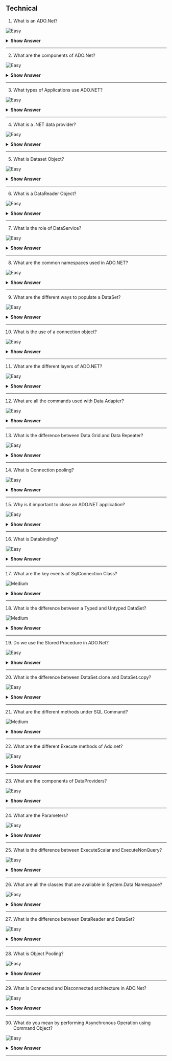 ## Technical

1. What is an ADO.Net?

![Easy](https://github.com/revaturelabs/interviewquestions/blob/dev/InterviewSpecificQuestions/ComplexityTags/simple%20(2).svg)

<details> <summary> <b> Show Answer </b> </summary>

<blockquote> 
    
ADO.NET is a set of classes that expose data access services for .NET Framework programmers. ADO.NET provides a rich set of components for creating distributed, data-sharing applications. It is an integral part of the .NET Framework, providing access to relational, XML, and application data. ADO.NET supports a variety of development needs, including the creation of front-end database clients and middle-tier business objects used by applications, tools, languages, or Internet browsers.


</blockquote>

</details>

---

2. What are the components of ADO.Net?

![Easy](https://github.com/revaturelabs/interviewquestions/blob/dev/InterviewSpecificQuestions/ComplexityTags/simple%20(2).svg)

<details> <summary> <b> Show Answer </b> </summary>

<blockquote> 

The ADO.NET Architecture is comprised of 6 important components. They are as follows:

- Connection
- Command
- DataReader
- DataAdapter
- DataSet
- DataView

From the above components, two components are compulsory. One is the command object and the other one is the connection object. Irrespective of the operations like Insert, Update, Delete and Select, the command and connection object you always need.

![ADO.Net_Components](https://github.com/revaturelabs/interviewquestions/blob/Feature/Kaveri-Revamped-IS-ques/InterviewSpecificQuestions/.NET%20FULL%20STACK/images/Components%20ADO.NET.PNG)

</blockquote>

</details>

---

3. What types of Applications use ADO.NET?

![Easy](https://github.com/revaturelabs/interviewquestions/blob/dev/InterviewSpecificQuestions/ComplexityTags/simple%20(2).svg)

<details> <summary> <b> Show Answer </b> </summary>

<blockquote> 

- ASP.NET Web Form Applications
- Windows Applications
- ASP.NET MVC Application
- Console Applications
- ASP.NET Web API Applications

</blockquote>

</details>

---

4. What is a .NET data provider?

![Easy](https://github.com/revaturelabs/interviewquestions/blob/dev/InterviewSpecificQuestions/ComplexityTags/simple%20(2).svg)

<details> <summary> <b> Show Answer </b> </summary>

<blockquote> 

A .NET Framework data provider is used for connecting to a database, executing commands, and retrieving results. Those results are either processed directly, placed in a DataSet in order to be exposed to the user as needed, combined with data from multiple sources, or remoted between tiers. .NET Framework data providers are lightweight, creating a minimal layer between the data source and code, increasing performance without sacrificing functionality.

The following table lists the data providers that are included in the .NET Framework.

![data_providers_table](https://github.com/revaturelabs/interviewquestions/blob/Feature/Kaveri-Revamped-IS-ques/InterviewSpecificQuestions/.NET%20FULL%20STACK/images/DataProviders_table.PNG)

</blockquote>

</details>

---

5. What is Dataset Object?

![Easy](https://github.com/revaturelabs/interviewquestions/blob/dev/InterviewSpecificQuestions/ComplexityTags/simple%20(2).svg)

<details> <summary> <b> Show Answer </b> </summary>

<blockquote> 

The DataSet object is central to supporting disconnected, distributed data scenarios with ADO.NET. The DataSet is a memory-resident representation of data that provides a consistent relational programming model regardless of the data source. It can be used with multiple and differing data sources, with XML data, or to manage data local to the application. The DataSet represents a complete set of data, including related tables, constraints, and relationships among the tables. The following illustration shows the DataSet object model.

![DataSet_Object_Model](https://github.com/revaturelabs/interviewquestions/blob/Feature/Kaveri-Revamped-IS-ques/InterviewSpecificQuestions/.NET%20FULL%20STACK/images/DataSetObject_Model.PNG)

The methods and objects in a DataSet are consistent with those in the relational database model.

The DataSet can also persist and reload its contents as XML, and its schema as XML schema definition language (XSD) schema. 

</blockquote>

</details>

---

6. What is a DataReader Object?

![Easy](https://github.com/revaturelabs/interviewquestions/blob/dev/InterviewSpecificQuestions/ComplexityTags/simple%20(2).svg)

<details> <summary> <b> Show Answer </b> </summary>

<blockquote> 

You can use the ADO.NET DataReader to retrieve a read-only, forward-only stream of data from a database. Results are returned as the query executes, and are stored in the network buffer on the client until you request them using the Read method of the DataReader. Using the DataReader can increase application performance both by retrieving data as soon as it is available, and (by default) storing only one row at a time in memory, reducing system overhead.

</blockquote>

</details>

---

7. What is the role of DataService?

![Easy](https://github.com/revaturelabs/interviewquestions/blob/dev/InterviewSpecificQuestions/ComplexityTags/simple%20(2).svg)

<details> <summary> <b> Show Answer </b> </summary>

<blockquote> 

ADO.NET Data Services generally sit on top of the ADO.NET Entity Framework and exposes entities through a web service. It exposes these entities in a RESTful way (you can view it in a browser!) which means that the entities being exposed need to be serialized to a certain format

</blockquote>

</details>

---

8. What are the common namespaces used in ADO.NET?

![Easy](https://github.com/revaturelabs/interviewquestions/blob/dev/InterviewSpecificQuestions/ComplexityTags/simple%20(2).svg)

<details> <summary> <b> Show Answer </b> </summary>

<blockquote> 

In ADO.NET, we can connect to your database with the help of the following namespaces:

- **Data**: This namespace is used to carry the data tables from the database and can hold columns, relations, multiple tables, views and constraints.
- **Data.SqlClient**: This namespace is used to connect the .NET application with the Microsoft SQL Database by using the miscellaneous classes such as SqlConnection, SqlCommand, SqlDataAdapter etc.
- **Data.Odbc**: This namespace is used to connect with the ODBC drivers by using OdbcCommand and OdbcConnection.
- **Data.OracleClient**: This namespace is used to describe a collection of classes to access an Oracle data source.

</blockquote>

</details>

---

9. What are the different ways to populate a DataSet?

![Easy](https://github.com/revaturelabs/interviewquestions/blob/dev/InterviewSpecificQuestions/ComplexityTags/simple%20(2).svg)

<details> <summary> <b> Show Answer </b> </summary>

<blockquote> 

We can populate a dataset by using any of the following different ways:

- Using DataAdapter objects and call the ‘fill’ method.
- Creating Datatable, Datarow, and Data column objects programmatically.
- Load data from XML Documents.
- Merge or copy from another Dataset.

</blockquote>

</details>

---

10. What is the use of a connection object?

![Easy](https://github.com/revaturelabs/interviewquestions/blob/dev/InterviewSpecificQuestions/ComplexityTags/simple%20(2).svg)

<details> <summary> <b> Show Answer </b> </summary>

<blockquote> 

A Connection object represents a unique session with a data source. In the case of a client/server database system, it may be equivalent to an actual network connection to the server. Depending on the functionality supported by the provider, some collections, methods, or properties of a Connection object may not be available.

</blockquote>

</details>

---

11. What are the different layers of ADO.NET?

![Easy](https://github.com/revaturelabs/interviewquestions/blob/dev/InterviewSpecificQuestions/ComplexityTags/simple%20(2).svg)

<details> <summary> <b> Show Answer </b> </summary>

<blockquote> 

The basic idea of a 3 tier application is to separate your data, business logics and the presentation.

In the data layer you have CRUD (Create, Update, Delete) methods for your tables (or other data source). You might add some minor business logics in combination with those tables (e.g. max, count, ...) and usually a singleton class is used to provide connection to the business layer.

In the business layer you have all the domain classes with their variables, properties and methods. The variables contain the status of your business entity and are hidden to the outer world by using data hiding (private, protected). Public properties provide the data of these variables to client applications while methods implement the business logics.
It's common used to have a Facade in front of your business classes to provide communication with the client application or presentation layer. A facade combines all the methods that can be used from outside in one single class and makes it easier for others to use the business layer since it's not needed to know how everything works behind the facade.

The third layer of a 3 tier application is the presentation layer. This can be any type of user interface, for ASP.NET is this a Web application.

![Layers_ADO.NET](https://github.com/revaturelabs/interviewquestions/blob/Feature/Kaveri-Revamped-IS-ques/InterviewSpecificQuestions/.NET%20FULL%20STACK/images/Layers_of_ADO.NET.PNG)

</blockquote>

</details>

---

12. What are all the commands used with Data Adapter?

![Easy](https://github.com/revaturelabs/interviewquestions/blob/dev/InterviewSpecificQuestions/ComplexityTags/simple%20(2).svg)

<details> <summary> <b> Show Answer </b> </summary>

<blockquote> 

DataAdapter retrieves data from a data source. UpdateCommand, Insertcommand, and DeleteCommand are the commands object used in DataAdapter to handle a modification on the database.

</blockquote>

</details>

---

13. What is the difference between Data Grid and Data Repeater?

![Easy](https://github.com/revaturelabs/interviewquestions/blob/dev/InterviewSpecificQuestions/ComplexityTags/simple%20(2).svg)

<details> <summary> <b> Show Answer </b> </summary>

<blockquote> 

**Data Grid**:
- Data grid has advanced features and facilitates you to do many things like paging and sorting your data without much effort.
- Data grid can hold text data, but not linked or embedded objects.
**Data Repeater**:
- A data repeater doesn’t have the paging feature, but it can be done by coding.
- A data repeater can hold other controls and can embed objects.
- A data repeater can embed a data grid within it but vice versa is not possible.

</blockquote>

</details>

---

14. What is Connection pooling?

![Easy](https://github.com/revaturelabs/interviewquestions/blob/dev/InterviewSpecificQuestions/ComplexityTags/simple%20(2).svg)

<details> <summary> <b> Show Answer </b> </summary>

<blockquote> 

Connecting to a data source can be time consuming. To minimize the cost of opening connections, ADO.NET uses an optimization technique called connection pooling, which minimizes the cost of repeatedly opening and closing connections. Connection pooling is handled differently for the .NET Framework data providers.

</blockquote>

</details>

---

15. Why is it important to close an ADO.NET application?

![Easy](https://github.com/revaturelabs/interviewquestions/blob/dev/InterviewSpecificQuestions/ComplexityTags/simple%20(2).svg)

<details> <summary> <b> Show Answer </b> </summary>

<blockquote> 

- Connections need to be closed properly because it affects the scalability and reliability of the applications.
- Open connections are always vulnerable to attack, so to be short, `Open connections as late as possible and close them as early as possible`. We can close the connections by **final** block or ‘using’ the `USING statement`.

</blockquote>

</details>

---

16. What is Databinding?

![Easy](https://github.com/revaturelabs/interviewquestions/blob/dev/InterviewSpecificQuestions/ComplexityTags/simple%20(2).svg)

<details> <summary> <b> Show Answer </b> </summary>

<blockquote> 

- Databinding is the process of binding the data with graphical elements (controls in a window form). After binding the data in a window form, you can navigate through the records with the help of the Binding Navigator Control.
- One of the advantages of data binding is, the user does not need to write the codes explicitly, for establishing the connections and creating a data set, this feature will write the necessary ADO.NET code for the user.

</blockquote>

</details>

---

17. What are the key events of SqlConnection Class?


![Medium](https://github.com/revaturelabs/interviewquestions/blob/dev/InterviewSpecificQuestions/ComplexityTags/Medium%20(2).svg)

<details> <summary> <b> Show Answer </b> </summary>

<blockquote> 

The two key events of SqlConnection are:

**StateChange event**: This event occurred when the state of the Connection changes. The event handler receives an argument (Datatype: StateChangeEventArgs) which contains the data related to that particular event.

**InfoMessage event**: This event occurred when an info message or Warning is returned from a data source. The event handler receives an argument (Datatype: SqlInfoMessageEventArgs) which contains the data related to that event.

</blockquote>

</details>

---

18. What is the difference between a Typed and Untyped DataSet?

![Medium](https://github.com/revaturelabs/interviewquestions/blob/dev/InterviewSpecificQuestions/ComplexityTags/Medium%20(2).svg)

<details> <summary> <b> Show Answer </b> </summary>

<blockquote> 

The differences are explained below:

**Typed DataSet**: 
 - A typed dataset is derived from the Dataset class and has an associated XML schema, which is created at the time of the creation of the dataset.
 - The XML schema contains information about the dataset structure such as tables, columns, and rows. Data is transferred from a database into a dataset and from the dataset to another component in the XML format.

**Untyped Dataset**: Untyped dataset doesn’t have an XML schema associated with it. Untyped Dataset, the tables, and columns are represented as a collection.

</blockquote>

</details>

---

19. Do we use the Stored Procedure in ADO.Net?

![Easy](https://github.com/revaturelabs/interviewquestions/blob/dev/InterviewSpecificQuestions/ComplexityTags/simple%20(2).svg)

<details> <summary> <b> Show Answer </b> </summary>

<blockquote> 

Yes, stored procedures are used in ADO.Net and they can be used for common repetitive functions.

</blockquote>

</details>

---

20. What is the difference between DataSet.clone and DataSet.copy?

![Easy](https://github.com/revaturelabs/interviewquestions/blob/dev/InterviewSpecificQuestions/ComplexityTags/simple%20(2).svg)

<details> <summary> <b> Show Answer </b> </summary>

<blockquote> 

**DataSet.clone** object copies structure of the dataset including schemas, relations and constraints. This will not copy data in the table.
**DataSet.copy** – Copies both structure and data from the table.

</blockquote>

</details>

---

21. What are the different methods under SQL Command?

![Medium](https://github.com/revaturelabs/interviewquestions/blob/dev/InterviewSpecificQuestions/ComplexityTags/Medium%20(2).svg)

<details> <summary> <b> Show Answer </b> </summary>

<blockquote> 

There are different methods under SqlCommand like:
- **Cancel** – Cancel the query
- **CreateParameter** – returns SQL Parameter
- **ExecuteNonQuery** – Executes and does not return a result set
- **ExecuteReader** – executes and returns data in DataReader
- **ExecuteScalar** – Executes and returns a single value
- **ExecuteXmlReader** – Executes and returns data in XMLDataReader object
- **ResetCommandTimeout** – Reset Timeout property

</blockquote>

</details>

---

22. What are the different Execute methods of Ado.net?

![Easy](https://github.com/revaturelabs/interviewquestions/blob/dev/InterviewSpecificQuestions/ComplexityTags/simple%20(2).svg)

<details> <summary> <b> Show Answer </b> </summary>

<blockquote> 

**ExecuteScalar** – Returns a single value from the dataset
    
**ExecutenonQuery** – Returns resultset from the dataset and it has multiple values
    
**ExecuteReader** – Forwardonly resultset
    
**ExecuteXMLReader** – Build XMLReader object from a SQL Query

</blockquote>

</details>

---

23. What are the components of DataProviders?

![Easy](https://github.com/revaturelabs/interviewquestions/blob/dev/InterviewSpecificQuestions/ComplexityTags/simple%20(2).svg)

<details> <summary> <b> Show Answer </b> </summary>

<blockquote> 

There are four components of DataProviders:
- Connection
- Commands
- DataReader
- DataAdapter

</blockquote>

</details>

---

24. What are the Parameters?

![Easy](https://github.com/revaturelabs/interviewquestions/blob/dev/InterviewSpecificQuestions/ComplexityTags/simple%20(2).svg)

<details> <summary> <b> Show Answer </b> </summary>

<blockquote> 

- The parameters are used to exchange the information or data between the stored procedure or function and the .NET application. Anything that is placed in the parameter, is treated as the field, not as a query text, which makes your application secure.

- The parameters can be Input or Output in an SQL query. The default parameter type is Input.

</blockquote>

</details>

---

25. What is the difference between ExecuteScalar and ExecuteNonQuery?

![Easy](https://github.com/revaturelabs/interviewquestions/blob/dev/InterviewSpecificQuestions/ComplexityTags/simple%20(2).svg)

<details> <summary> <b> Show Answer </b> </summary>

<blockquote> 

1. **ExecuteScalar** returns output value where as ExecuteNonQuery does not return any value but the number of rows affected by the query. 

2. **ExecuteScalar** used for fetching a single value and ExecuteNonQuery used to execute Insert and Update statements.

</blockquote>

</details>

---

26. What are all the classes that are available in System.Data Namespace? 

![Easy](https://github.com/revaturelabs/interviewquestions/blob/dev/InterviewSpecificQuestions/ComplexityTags/simple%20(2).svg)

<details> <summary> <b> Show Answer </b> </summary>

<blockquote> 

Following are the classes that are available in System.Data Namespace:
- DataSet.
- DataTable.
- DataColumn.
- DataRow.
- DataRelation.
- Constraint.

</blockquote>

</details>

---

27. What is the difference between DataReader and DataSet?

![Easy](https://github.com/revaturelabs/interviewquestions/blob/dev/InterviewSpecificQuestions/ComplexityTags/simple%20(2).svg)

<details> <summary> <b> Show Answer </b> </summary>

<blockquote> 

- Datareader is FORWARD and READ only
- Dataset used to UPDATE records.

- Datareader is CONNECTED architecture
- Dataset is DISCONNECTED Recordset

- Datareader contains single table
- Datareader can contains multiple tables.

- Datareader Occupies Less Memory
- Dataset Occupies More memory

</blockquote>

</details>

---

28. What is Object Pooling?

![Easy](https://github.com/revaturelabs/interviewquestions/blob/dev/InterviewSpecificQuestions/ComplexityTags/simple%20(2).svg)

<details> <summary> <b> Show Answer </b> </summary>

<blockquote> 

Object pooling is nothing but a repository of the objects in memory which can be used later. This object pooling reduces the load of object creation when it is needed. Whenever there is a need of object, object pool manager will take the request and serve accordingly.

</blockquote>

</details>

---

29. What is Connected and Disconnected architecture in ADO.Net?

![Easy](https://github.com/revaturelabs/interviewquestions/blob/dev/InterviewSpecificQuestions/ComplexityTags/simple%20(2).svg)

<details> <summary> <b> Show Answer </b> </summary>

<blockquote> 

**Disconnected Architecture** - Disconnected architecture means, you don’t need to connect always to get data from the database. You can get data into DataAdapter, disconnect the database, manipulate the DataAdapter and resubmit the data. It is fast and robust(data will not lose in case of any power failure).

![Disconnected_Architecture](https://github.com/revaturelabs/interviewquestions/blob/Feature/Kaveri-Revamped-IS-ques/InterviewSpecificQuestions/.NET%20FULL%20STACK/images/Disconnected_Architecture_ADO.NET.PNG)

**Connected Architecture** - Connected architecture means you are directly interacting with database but it is less secure and not robust.

![Connected_Architecture](https://github.com/revaturelabs/interviewquestions/blob/Feature/Kaveri-Revamped-IS-ques/InterviewSpecificQuestions/.NET%20FULL%20STACK/images/Connected_Architecture.PNG)

</blockquote>

</details>

---

30. What do you mean by performing Asynchronous Operation using Command Object?

![Easy](https://github.com/revaturelabs/interviewquestions/blob/dev/InterviewSpecificQuestions/ComplexityTags/simple%20(2).svg)

<details> <summary> <b> Show Answer </b> </summary>

<blockquote> 

Sometimes the execution of the commands in the database may take a large amount of time to complete as they are linked to each other.

A solution for such a situation has asynchronously executed the commands against the database without waiting for the command execution to finish, which can be handy in the situation in which, when you try to execute the long-running base commands.

`Advantages of Asynchronous Execution`:

- Improves performance.
- Improve responsiveness of the client application.

</blockquote>

</details>

---

